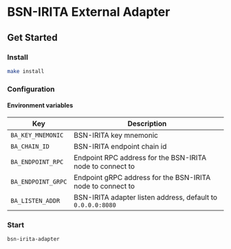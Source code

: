 # BSN-IRITA External Adapter

## Get Started

### Install

```bash
make install
```

### Configuration

#### Environment variables

| Key | Description |
|-----|-------------|
| `BA_KEY_MNEMONIC` | BSN-IRITA key mnemonic |
| `BA_CHAIN_ID` | BSN-IRITA endpoint chain id |
| `BA_ENDPOINT_RPC` | Endpoint RPC address for the BSN-IRITA node to connect to |
| `BA_ENDPOINT_GRPC` | Endpoint gRPC address for the BSN-IRITA node to connect to |
| `BA_LISTEN_ADDR` | BSN-IRITA adapter listen address, default to `0.0.0.0:8080` |

### Start

```bash
bsn-irita-adapter
```

